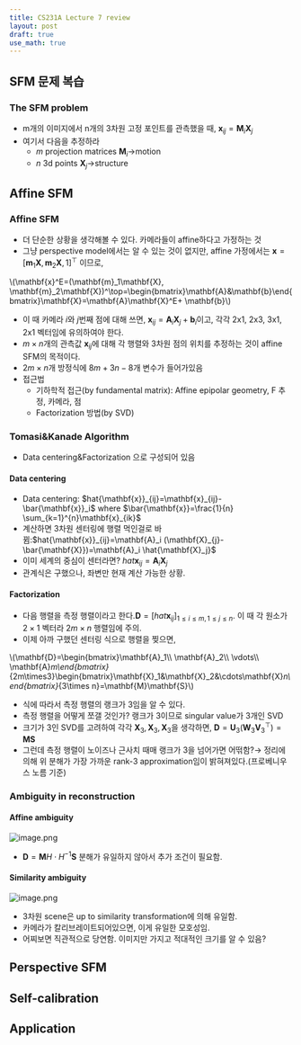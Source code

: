```yaml
---
title: CS231A Lecture 7 review
layout: post
draft: true
use_math: true
---
```


## SFM 문제 복습

### The SFM problem

- m개의 이미지에서 n개의 3차원 고정 포인트를 관측했을 때, $\mathbf{x}_{ij}=\mathbf{M}_i \mathbf{X}_j$
- 여기서 다음을 추정하라
    - $m$ projection matrices $\mathbf{M}_i$→motion
    - $n$ 3d points $\mathbf{X}_j$→structure

## Affine SFM

### Affine SFM

- 더 단순한 상황을 생각해볼 수 있다. 카메라들이 affine하다고 가정하는 것
- 그냥 perspective model에서는 알 수 있는 것이 없지만, affine 가정에서는 $\mathbf{x}=[\mathbf{m}_1\mathbf{X}, \mathbf{m}_2\mathbf{X}, 1]^\top$ 이므로,

\\(\mathbf{x}^E=(\mathbf{m}_1\mathbf{X}, \mathbf{m}_2\mathbf{X})^\top=\begin{bmatrix}\mathbf{A}&\mathbf{b}\end{bmatrix}\mathbf{X}=\mathbf{A}\mathbf{X}^E+ \mathbf{b}\\)

- 이 때 카메라 $i$와 $j$번째 점에 대해 쓰면, $\mathbf{x}_{ij}=\mathbf{A}_i\mathbf{X}_j+\mathbf{b}_i$이고, 각각 2x1, 2x3, 3x1, 2x1 벡터임에 유의하여야 한다.
- $m\times n$개의 관측값 $\mathbf{x}_{ij}$에 대해 각 행렬와 3차원 점의 위치를 추정하는 것이 affine SFM의 목적이다.
- $2m\times n$개 방정식에 $8m+3n-8$개 변수가 들어가있음
- 접근법
    - 기하학적 접근(by fundamental matrix): Affine epipolar geometry, F 추정, 카메라, 점
    - Factorization 방법(by SVD)

### Tomasi&Kanade Algorithm

- Data centering&Factorization 으로 구성되어 있음

#### Data centering

- Data centering: $hat{\mathbf{x}}_{ij}=\mathbf{x}_{ij}-\bar{\mathbf{x}}_i$ where $\bar{\mathbf{x}}=\frac{1}{n} \sum_{k=1}^{n}\mathbf{x}_{ik}$
- 계산하면 3차원 센터링에 행렬 먹인걸로 바뀜:$hat{\mathbf{x}}_{ij}=\mathbf{A}_i (\mathbf{X}_{j}-\bar{\mathbf{X}})=\mathbf{A}_i \hat{\mathbf{X}_j}$
- 이미 세계의 중심이 센터라면? $hat{\mathbf{x}}_{ij}=\mathbf{A}_i \mathbf{X}_j$
- 관계식은 구했으나, 좌변만 현재 계산 가능한 상황.

#### Factorization

- 다음 행렬을 측정 행렬이라고 한다.$\mathbf{D}=[hat{\mathbf{x}}_{ij}]_{1\leq i\leq m, 1\leq j\leq n}$. 이 때 각 원소가 $2\times1$ 벡터라 $2m\times n$ 행렬임에 주의.
- 이제 아까 구했던 센터링 식으로 행렬을 찢으면,

\\(\mathbf{D}=\begin{bmatrix}\mathbf{A}_1\\\ \mathbf{A}_2\\\ \vdots\\\ \mathbf{A}_m\end{bmatrix}_{2m\times3}\begin{bmatrix}\mathbf{X}_1&\mathbf{X}_2&\cdots\mathbf{X}_n\end{bmatrix}_{3\times n}=\mathbf{M}\mathbf{S}\\)

- 식에 따라서 측정 행렬의 랭크가 3임을 알 수 있다.
- 측정 행렬을 어떻게 쪼갤 것인가? 랭크가 3이므로 singular value가 3개인 SVD
- 크기가 3인 SVD를 고려하여 각각 $\mathbf{X}_3, \mathbf{X}_3, \mathbf{X}_3$을 생각하면, $\mathbf{D}=\mathbf{U}_3(\mathbf{W}_3\mathbf{V}_3^\top)=\mathbf{M}\mathbf{S}$
- 그런데 측정 행렬이 노이즈나 근사치 때매 랭크가 3을 넘어가면 어떢함?→ 정리에 의해 위 분해가 가장 가까운 rank-3 approximation임이 밝혀져있다.(프로베니우스 노름 기준)

### Ambiguity in reconstruction

#### Affine ambiguity

![image.png](https://prod-files-secure.s3.us-west-2.amazonaws.com/ac84168d-557f-4919-b37f-2632c6456077/f0bd0873-710b-45e7-baba-b95be70097bd/image.png)

- $\mathbf{D}=\mathbf{M}H\cdot H^{-1}\mathbf{S}$ 분해가 유일하지 않아서 추가 조건이 필요함.

#### Similarity ambiguity

![image.png](https://prod-files-secure.s3.us-west-2.amazonaws.com/ac84168d-557f-4919-b37f-2632c6456077/38e1fc43-4a67-47ac-a1ab-e68127d198e5/image.png)

- 3차원 scene은 up to similarity transformation에 의해 유일함.
- 카메라가 칼리브레이트되어있으면, 이게 유일한 모호성임.
- 어찌보면 직관적으로 당연함. 이미지만 가지고 적대적인 크기를 알 수 있음?

## Perspective SFM

## Self-calibration

## Application

